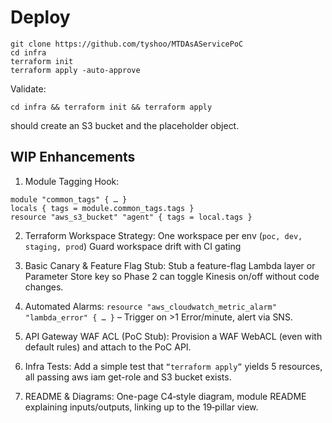 
# Deploy
```
git clone https://github.com/tyshoo/MTDAsAServicePoC
cd infra
terraform init
terraform apply -auto-approve
```
Validate: 
```
cd infra && terraform init && terraform apply
```
should create an S3 bucket and the placeholder object.


## WIP Enhancements
1. Module Tagging Hook:
```
module "common_tags" { … }
locals { tags = module.common_tags.tags }  
resource "aws_s3_bucket" "agent" { tags = local.tags }
```
2. Terraform Workspace Strategy:
One workspace per env (```poc, dev, staging, prod```)
Guard workspace drift with CI gating

3. Basic Canary & Feature Flag Stub:
Stub a feature-flag Lambda layer or Parameter Store key so Phase 2 can toggle Kinesis on/off without code changes.

4. Automated Alarms:
```resource "aws_cloudwatch_metric_alarm" "lambda_error" { … }```
– Trigger on >1 Error/minute, alert via SNS.
5. API Gateway WAF ACL (PoC Stub):
Provision a WAF WebACL (even with default rules) and attach to the PoC API.

6. Infra Tests:
Add a simple test that ```“terraform apply”``` yields 5 resources, all passing aws iam get-role and S3 bucket exists.

7. README & Diagrams:
One-page C4‐style diagram, module README explaining inputs/outputs, linking up to the 19‐pillar view.
